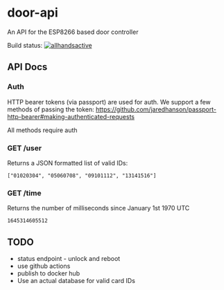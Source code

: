 # door-api

An API for the ESP8266 based door controller

Build status: [![allhandsactive](https://circleci.com/gh/allhandsactive/door-api.svg?style=svg)](https://circleci.com/gh/allhandsactive/door-api)

## API Docs

### Auth

HTTP bearer tokens (via passport) are used for auth. We support a few methods of passing the token: https://github.com/jaredhanson/passport-http-bearer#making-authenticated-requests

All methods require auth

### GET /user

Returns a JSON formatted list of valid IDs:

```
["01020304", "05060708", "09101112", "13141516"]
```

### GET /time

Returns the number of milliseconds since January 1st 1970 UTC

```
1645314605512
```

## TODO

- status endpoint - unlock and reboot
- use github actions
- publish to docker hub
- Use an actual database for valid card IDs
